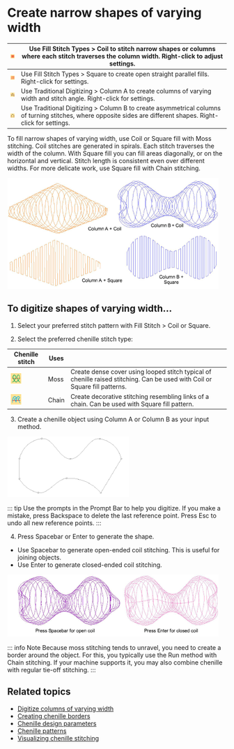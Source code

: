 # Create narrow shapes of varying width

| ![Coil.png](assets/Coil.png)               | Use Fill Stitch Types > Coil to stitch narrow shapes or columns where each stitch traverses the column width. Right-click to adjust settings.                  |
| ------------------------------------------ | -------------------------------------------------------------------------------------------------------------------------------------------------------------- |
| ![Square00028.png](assets/Square00028.png) | Use Fill Stitch Types > Square to create open straight parallel fills. Right-click for settings.                                                               |
| ![InputA.png](assets/InputA.png)           | Use Traditional Digitizing > Column A to create columns of varying width and stitch angle. Right-click for settings.                                           |
| ![InputB.png](assets/InputB.png)           | Use Traditional Digitizing > Column B to create asymmetrical columns of turning stitches, where opposite sides are different shapes. Right-click for settings. |

To fill narrow shapes of varying width, use Coil or Square fill with Moss stitching. Coil stitches are generated in spirals. Each stitch traverses the width of the column. With Square fill you can fill areas diagonally, or on the horizontal and vertical. Stitch length is consistent even over different widths. For more delicate work, use Square fill with Chain stitching.

![chenille_digitizing00029.png](assets/chenille_digitizing00029.png)

## To digitize shapes of varying width...

1. Select your preferred stitch pattern with Fill Stitch > Coil or Square.

2. Select the preferred chenille stitch type:

| Chenille stitch                          | Uses  |                                                                                                                             |
| ---------------------------------------- | ----- | --------------------------------------------------------------------------------------------------------------------------- |
| ![Moss00032.png](assets/Moss00032.png)   | Moss  | Create dense cover using looped stitch typical of chenille raised stitching. Can be used with Coil or Square fill patterns. |
| ![Chain00033.png](assets/Chain00033.png) | Chain | Create decorative stitching resembling links of a chain. Can be used with Square fill pattern.                              |

3. Create a chenille object using Column A or Column B as your input method.

![DigitizeCoilVaryWidth1.png](assets/DigitizeCoilVaryWidth1.png)

::: tip
Use the prompts in the Prompt Bar to help you digitize. If you make a mistake, press Backspace to delete the last reference point. Press Esc to undo all new reference points.
:::

4. Press Spacebar or Enter to generate the shape.

- Use Spacebar to generate open-ended coil stitching. This is useful for joining objects.
- Use Enter to generate closed-ended coil stitching.

![DigitizeCoilVaryWidth2.png](assets/DigitizeCoilVaryWidth2.png)

::: info Note
Because moss stitching tends to unravel, you need to create a border around the object. For this, you typically use the Run method with Chain stitching. If your machine supports it, you may also combine chenille with regular tie-off stitching.
:::

## Related topics

- [Digitize columns of varying width](../../Digitizing/input/Digitize_columns_of_varying_width)
- [Creating chenille borders](Creating_chenille_borders)
- [Chenille design parameters](../chenille_basics/Chenille_design_parameters)
- [Chenille patterns](../../Decorative/specialty/Chenille_patterns)
- [Visualizing chenille stitching](../chenille_basics/Visualizing_chenille_stitching)
